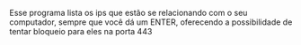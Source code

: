 Esse programa lista os ips que estão se relacionando com o seu computador, sempre
que você dá um ENTER, oferecendo a possibilidade de tentar bloqueio para eles na porta 443

